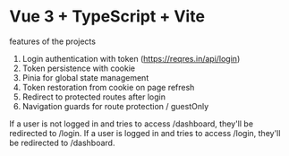 # Vue 3 + TypeScript + Vite

features of the projects

1. Login authentication with token (https://reqres.in/api/login)
2. Token persistence with cookie
3. Pinia for global state management
4. Token restoration from cookie on page refresh
5. Redirect to protected routes after login
6. Navigation guards for route protection / guestOnly

If a user is not logged in and tries to access /dashboard, they'll be redirected to /login.
If a user is logged in and tries to access /login, they'll be redirected to /dashboard.
